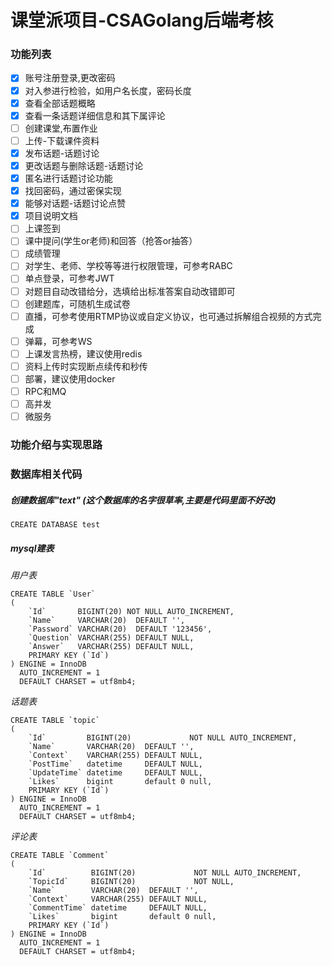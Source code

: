 # 课堂派项目-CSAGolang后端考核

### 功能列表

- [x] 账号注册登录,更改密码
- [x] 对入参进行检验，如用户名长度，密码长度
- [x] 查看全部话题概略
- [x] 查看一条话题详细信息和其下属评论
- [ ] 创建课堂,布置作业
- [ ] 上传-下载课件资料
- [x] 发布话题-话题讨论
- [x] 更改话题与删除话题-话题讨论
- [x] 匿名进行话题讨论功能
- [x] 找回密码，通过密保实现
- [x] 能够对话题-话题讨论点赞
- [x] 项目说明文档
- [ ] 上课签到
- [ ] 课中提问(学生or老师)和回答（抢答or抽答）
- [ ] 成绩管理
- [ ] 对学生、老师、学校等等进行权限管理，可参考RABC
- [ ] 单点登录，可参考JWT
- [ ] 对题目自动改错给分，选填给出标准答案自动改错即可
- [ ] 创建题库，可随机生成试卷
- [ ] 直播，可参考使用RTMP协议或自定义协议，也可通过拆解组合视频的方式完成
- [ ] 弹幕，可参考WS
- [ ] 上课发言热榜，建议使用redis
- [ ] 资料上传时实现断点续传和秒传
- [ ] 部署，建议使用docker
- [ ] RPC和MQ
- [ ] 高并发
- [ ] 微服务

### 功能介绍与实现思路

### 数据库相关代码

##### 创建数据库"text" (这个数据库的名字很草率,主要是代码里面不好改)

```mysql
CREATE DATABASE test
```

##### mysql建表

*用户表*

```mysql
CREATE TABLE `User`
(
    `Id`       BIGINT(20) NOT NULL AUTO_INCREMENT,
    `Name`     VARCHAR(20)  DEFAULT '',
    `Password` VARCHAR(20)  DEFAULT '123456',
    `Question` VARCHAR(255) DEFAULT NULL,
    `Answer`   VARCHAR(255) DEFAULT NULL,
    PRIMARY KEY (`Id`)
) ENGINE = InnoDB
  AUTO_INCREMENT = 1
  DEFAULT CHARSET = utf8mb4;
```

*话题表*

```mysql
CREATE TABLE `topic`
(
    `Id`         BIGINT(20)             NOT NULL AUTO_INCREMENT,
    `Name`       VARCHAR(20)  DEFAULT '',
    `Context`    VARCHAR(255) DEFAULT NULL,
    `PostTime`   datetime     DEFAULT NULL,
    `UpdateTime` datetime     DEFAULT NULL,
    `Likes`      bigint       default 0 null,
    PRIMARY KEY (`Id`)
) ENGINE = InnoDB
  AUTO_INCREMENT = 1
  DEFAULT CHARSET = utf8mb4;
```

*评论表*

```mysql
CREATE TABLE `Comment`
(
    `Id`          BIGINT(20)             NOT NULL AUTO_INCREMENT,
    `TopicId`     BIGINT(20)             NOT NULL,
    `Name`        VARCHAR(20)  DEFAULT '',
    `Context`     VARCHAR(255) DEFAULT NULL,
    `CommentTime` datetime     DEFAULT NULL,
    `Likes`       bigint       default 0 null,
    PRIMARY KEY (`Id`)
) ENGINE = InnoDB
  AUTO_INCREMENT = 1
  DEFAULT CHARSET = utf8mb4;
```

